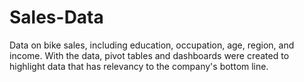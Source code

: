 # Sales-Data
Data on bike sales, including education, occupation, age, region, and income. With the data, pivot tables and dashboards were created to highlight data that has relevancy to the company's bottom line.
